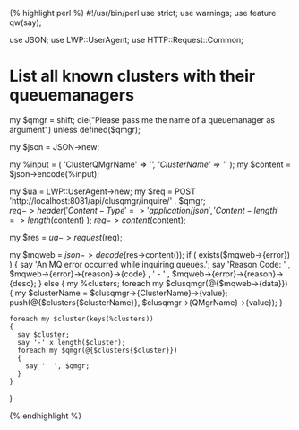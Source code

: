 {% highlight perl %}
#!/usr/bin/perl
use strict;
use warnings;
use feature qw(say);

use JSON;
use LWP::UserAgent;
use HTTP::Request::Common;

# List all known clusters with their queuemanagers

my $qmgr = shift;
die("Please pass me the name of a queuemanager as argument") 
	unless defined($qmgr);

my $json = JSON->new;

my %input = ( 
  'ClusterQMgrName' => '*',
  'ClusterName' => '*'
);
my $content = $json->encode(\%input);    

my $ua = LWP::UserAgent->new;
my $req = POST 'http://localhost:8081/api/clusqmgr/inquire/' . $qmgr;    
$req->header(
	'Content-Type' => 'application/json',
	'Content-length' => length($content)
);
$req->content($content);

my $res = $ua->request($req);

my $mqweb = $json->decode($res->content());
if ( exists($mqweb->{error}) ) {
	say 'An MQ error occurred while inquiring queues.';
	say 'Reason Code: '
		, $mqweb->{error}->{reason}->{code}
		, ' - '
		, $mqweb->{error}->{reason}->{desc};
}
else {
	my %clusters;
	foreach my $clusqmgr(@{$mqweb->{data}}) {
		my $clusterName = $clusqmgr->{ClusterName}->{value};
		push(@{$clusters{$clusterName}}, $clusqmgr->{QMgrName}->{value});
	}

	foreach my $cluster(keys(%clusters))
	{
	  say $cluster;
	  say '-' x length($cluster);
	  foreach my $qmgr(@{$clusters{$cluster}})
	  {
	    say '  ', $qmgr;
	  }
	}
}

{% endhighlight %}
